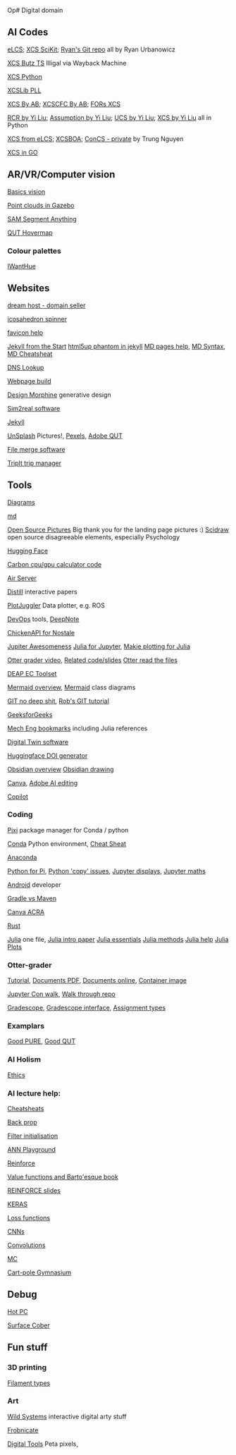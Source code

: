 Op# Digital domain
<!-- Websites, how to program, AR/VR -->

## AI Codes

[eLCS](https://github.com/UrbsLab/scikit-eLCS); [XCS SciKit](https://github.com/UrbsLab/scikit-XCS); [Ryan's Git repo](https://epistasislab.github.io/pmlb/) all by Ryan Urbanowicz

[XCS Butz TS](https://web.archive.org/web/20081116124427/http://www.illigal.uiuc.edu/web/source-code) Illigal via Wayback Machine

[XCS Python](https://github.com/hosford42/xcs)

[XCSLib PLL](https://xcslib.sourceforge.net/)

[XCS By AB](https://github.com/DevAB-Git/sspXCS); [XCSCFC By AB](https://github.com/DevAB-Git/sspXCSCFC); [FORs XCS](https://github.com/DevAB-Git/xcsLC4MS)

[RCR by Yi Liu](https://github.com/will-browne/RCR); [Assumption by Yi Liu](https://github.com/will-browne/Absumption); [UCS by Yi Liu](https://github.com/will-browne/UCS); [XCS by Yi Liu](https://github.com/will-browne/XCS) all in Python

[XCS from eLCS](https://github.com/TrungNg/xcs); [XCSBOA](https://github.com/TrungNg/xcs_boa); [ConCS - private](https://github.com/TrungNg/xcscfa) by Trung Nguyen

[XCS in GO](https://github.com/pnealgit/go_lcs)


## AR/VR/Computer vision
[Basics vision](https://www.youtube.com/@csbrain3986/videos)

[Point clouds in Gazebo](https://gazebosim.org/api/gazebo/4.0/pointcloud.html)

[SAM Segment Anything](https://segment-anything.com/)

[QUT Hovermap](https://qut.atlassian.net/wiki/spaces/REF/pages/358057192/Hovermap+ST-X#HovermapST-X-FAQ)

### Colour palettes
[IWantHue](http://medialab.github.io/iwanthue/)

## Websites

[ dream host - domain seller ](https://panel.dreamhost.com/)

[ icosahedron spinner ](https://search.creativecommons.org/photos/9050b8a1-e792-4c6a-8ef4-9f910d068483)

[favicon help](https://www.lcn.com/blog/beginners-guide-favicons/)

[Jekyll from the Start](https://www.kiltandcode.com/2020/04/30/how-to-create-a-blog-using-jekyll-and-github-pages-on-windows/)
[html5up phantom in jekyll](https://www.jekyll-resources.com/theme/phantom/)
[MD pages help](https://kbroman.org/simple_site/pages/overview.html), 
[MD Syntax](https://github.com/tchapi/markdown-cheatsheet/blob/master/README.md), 
[MD Cheatsheat](https://www.markdownguide.org/cheat-sheet/) 

[DNS Lookup](https://www.whatsmydns.net/#A/ai-rt.com)

[Webpage build](https://towardsdatascience.com/building-a-beautiful-static-webpage-using-github-f0f92c6e1f02)

[Design Morphine](https://designmorphine.com/) generative design


[Sim2real software](https://sites.google.com/view/simopt)

[Jekyll](https://nicolas-van.github.io/easy-markdown-to-github-pages/)


[UnSplash](https://unsplash.com/) Pictures!, [Pexels](https://www.pexels.com/), [Adobe QUT](https://www.adobe.com/home) 

[File merge software](https://meldmerge.org/)

[TripIt trip manager](https://www.tripit.com/web)

## Tools
[Diagrams](https://app.diagrams.net/)

[md](https://www.markdownguide.org/cheat-sheet/)

[Open Source Pictures](https://unsplash.com/s/photos/ramshackle-house) Big thank you for the landing page pictures :)
[Scidraw](https://www.scidraw.io/) open source disagreeable elements, especially Psychology

[Hugging Face](https://huggingface.co/docs/transformers/en/model_doc/switch_transformers)

[Carbon cpu/gpu calculator code](https://github.com/mlco2/codecarbon)

[Air Server](https://www.airserver.com/WindowsDesktop)

[Distill](https://yimei-demo-distill.netlify.app/) interactive papers

[PlotJuggler](https://www.plotjuggler.io/) Data plotter, e.g. ROS 

[DevOps](https://raygun.com/blog/best-devops-tools/) tools, 
[DeepNote](https://deepnote.com/)

[ChickenAPI for Nostale](https://github.com/BlowaXD/ChickenAPI)

[Jupiter Awesomeness](https://github.com/markusschanta/awesome-jupyter)
[Julia for Jupyter](https://subscription.packtpub.com/book/application-development/9781788998369/1/ch01lvl1sec23/configuring-julia-to-work-with-jupyterlab), 
[Makie plotting for Julia](https://docs.makie.org/v0.21/)

[Otter grader video](https://www.youtube.com/watch?v=9_x532_2T2w), [Related code/slides](https://chrispyles.io/otter-grader-jupytercon-2023/lab/index.html)
[Otter read the files](https://otter-grader.readthedocs.io/_/downloads/en/latest/pdf/)

[DEAP EC Toolset](https://deap.readthedocs.io/en/master/about.html)

[Mermaid overview](https://mermaid.js.org/syntax/classDiagram.html), 
[Mermaid](https://mermaid.live/edit#pako:eNpVjs1qw0AMhF9F6NRC_AI-FBq7zSXQQnPz5iBs2bvE-8NaSwi2373r-NLqJM18M2jG1neMJfajv7eaosClVg7yvDeVjmYSS9MViuJtObGA9Y4fCxxfTh4m7UMwbnjd-eMGQTWfN4xBtHG3dbeqZ_7L8QJ1c6YgPlz_Ope7X-CjMd861_93dOSc-mx6KnsqWopQUXwieEDL0ZLp8vvzpigUzZYVlnntuKc0ikLl1oxSEv_zcC2WEhMfMPo0aMyd45SvFDoSrg0NkeyOrL_WfFuF) class diagrams

[GIT no deep shit](https://rogerdudler.github.io/git-guide/), [Rob's GIT tutorial](https://www.youtube.com/watch?v=2_VQLfKXTQo)

[GeeksforGeeks](https://www.geeksforgeeks.org/)

[Mech Eng bookmarks](https://github.com/m2n037/awesome-mecheng?tab=readme-ov-file#julia) including Julia references 

[Digital Twin software](https://thectoclub.com/tools/best-digital-twin-software/)

[Huggingface DOI generator](https://huggingface.co/docs/hub/en/doi)

[Obsidian overview](https://www.youtube.com/live/DbsAQSIKQXk) 
[Obsidian drawing](https://forum.obsidian.md/t/excalidraw-full-featured-sketching-plugin-in-obsidian/17367)

[Canva](https://www.canva.com/en_au/login/), [Adobe AI editing](https://new.express.adobe.com/id/urn:aaid:sc:AP:b09f740e-de2d-40f4-9c43-4e69341bd836?category=search&q=remove)

[Copilot](https://m365.cloud.microsoft/chat?auth=2)

### Coding
[Pixi](https://github.com/prefix-dev/pixi) package manager for Conda / python

[Conda](https://docs.conda.io/projects/conda/en/latest/) Python environment, 
[Cheat Sheat](https://monovm.com/blog/conda-cheat-sheet/)

[Anaconda](https://engineering.anaconda.com/2022/04/welcome-pyscript.html)

[Python for Pi](https://realpython.com/python-raspberry-pi/), 
[Python 'copy' issues](https://docs.python.org/3/library/copy.html), 
[Jupyter displays](https://nbviewer.org/github/ipython/ipython/blob/1.x/examples/notebooks/Part%205%20-%20Rich%20Display%20System.ipynb), [Jupyter maths](https://jupyterbook.org/en/stable/content/math.html)

[Android](https://developer.android.com/guide/topics/sensors/sensors_motion) developer

[Gradle vs Maven](https://www.geeksforgeeks.org/difference-between-gradle-and-maven/)

[Canva ACRA](https://www.canva.com/design/DAF1rqybFO4/Ze3CQ05ZAxoo8uo7D6kXBw/edit)

[Rust](https://www.rust-lang.org/)

[Julia](https://learnxinyminutes.com/docs/julia/) one file, 
[Julia intro paper](https://epubs.siam.org/doi/10.1137/141000671)
[Julia essentials](https://docs.julialang.org/en/v1/base/base/)
[Julia methods](https://docs.julialang.org/en/v1/manual/methods/)
[Julia help](https://www.youtube.com/watch?v=Dv_ABu4SUhc)
[Julia Plots](https://www.geeksforgeeks.org/julia-working-with-matplotlibs-pyplot-class/)


### Otter-grader
[Tutorial](https://otter-grader.readthedocs.io/en/latest/tutorial.html), 
[Documents PDF](https://otter-grader.readthedocs.io/_/downloads/en/latest/pdf/), 
[Documents online](https://otter-grader.readthedocs.io/en/beta/index.html), 
[Container image](https://otter-grader.readthedocs.io/en/latest/workflow/otter_generate/container_image.html)

[Jupyter Con walk](https://www.youtube.com/watch?v=9_x532_2T2w), [Walk through repo](https://chrispyles.io/otter-grader-jupytercon-2023/lab/index.html)

[Gradescope](https://www.gradescope.com.au/), [Gradescope interface](https://gradescope-autograders.readthedocs.io/en/latest/specs/), [Assignment types](https://guides.gradescope.com/hc/en-us/articles/22244660005901-Assignment-Types#h_01HHD7SBG20RMM6QP1566Q7HWE)

### Examplars

[Good PURE](https://research.monash.edu/en/persons/dana-kulic), 
[Good QUT](https://www.qut.edu.au/about/our-people/academic-profiles/m.foth)


### AI Holism
[Ethics](https://www.microsoft.com/en-us/research/project/ai-fairness-checklist/)




### AI lecture help: 
[Cheatsheats](https://stanford.edu/~shervine/teaching/cs-230/cheatsheet-deep-learning-tips-and-tricks)

[Back prop](https://www.edureka.co/blog/backpropagation/)

[Filter initialisation](https://blog.goodaudience.com/visualizing-various-filter-initializers-in-keras-ca14c996db22)

[ANN Playground](https://playground.tensorflow.org/)

[Reinforce](https://medium.com/@thechrisyoon/deriving-policy-gradients-and-implementing-reinforce-f887949bd63)

[Value functions and Barto'esque book](http://incompleteideas.net/book/first/ebook/node34.html#:~:text=Almost%20all%20reinforcement%20learning%20algorithms,action%20in%20a%20given%20state)

[REINFORCE slides](http://www.cs.toronto.edu/~tingwuwang/REINFORCE.pdf)

[KERAS](https://keras.io/api/layers/convolution_layers/)

[Loss functions](https://towardsdatascience.com/understanding-different-loss-functions-for-neural-networks-dd1ed0274718)

[CNNs](https://towardsdatascience.com/intuitively-understanding-convolutions-for-deep-learning-1f6f42faee1)

[Convolutions](https://towardsdatascience.com/types-of-convolution-kernels-simplified-f040cb307c37)

[MC](http://incompleteideas.net/book/first/ebook/node51.html)

[Cart-pole Gymnasium](https://github.com/Farama-Foundation/Gymnasium/blob/main/gymnasium/envs/classic_control/cartpole.py)

## Debug
[Hot PC](https://ms.codes/blogs/computer-hardware/service-host-local-system-network-restricted-high-cpu)

[Surface Cober](https://support.microsoft.com/en-au/surface/troubleshoot-surface-type-cover-or-keyboard-c106b37d-f55a-4640-8cb2-8f1b2b0207ea#bkmk_still_having_issues)

## Fun stuff
### 3D printing
[Filament types](https://all3dp.com/1/3d-printer-filament-types-3d-printing-3d-filament/)

### Art
[Wild Systems](https://www.wildsystem.net/about.html) interactive digital arty stuff 

[Frobnicate](https://www.devx.com/terms/frobnicate/)

[Digital Tools](https://petapixel.com/2022/09/23/a-high-res-look-into-the-mountain-made-famous-by-lord-of-the-rings/) Peta pixels, 
